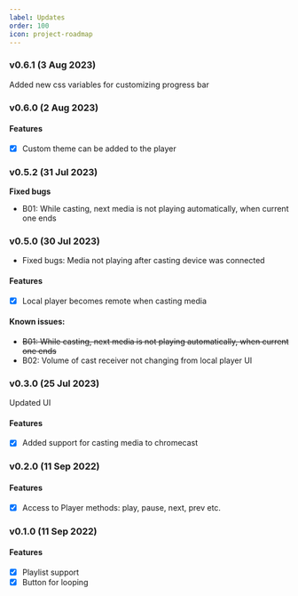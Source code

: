 ```yaml
---
label: Updates
order: 100
icon: project-roadmap
---
```

### v0.6.1 (3 Aug 2023)
Added new css variables for customizing progress bar

### v0.6.0 (2 Aug 2023)
#### Features
- [x] Custom theme can be added to the player

### v0.5.2 (31 Jul 2023)
**Fixed bugs**
- B01: While casting, next media is not playing automatically, when current one ends

### v0.5.0 (30 Jul 2023)
- Fixed bugs: Media not playing after casting device was connected
#### Features
- [x] Local player becomes remote when casting media
#### Known issues:
- ~~B01: While casting, next media is not playing automatically, when current one ends~~
- B02: Volume of cast receiver not changing from local player UI

### v0.3.0 (25 Jul 2023)
Updated UI
#### Features
- [x] Added support for casting media to chromecast

### v0.2.0 (11 Sep 2022)
#### Features
- [x] Access to Player methods: play, pause, next, prev etc.

### v0.1.0 (11 Sep 2022)
#### Features
- [x] Playlist support
- [x] Button for looping
